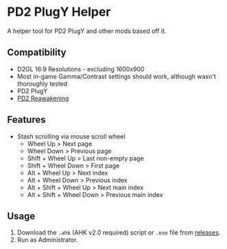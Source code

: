 # PD2 PlugY Helper
A helper tool for PD2 PlugY and other mods based off it.

## Compatibility
- D2GL 16:9 Resolutions - excluding 1600x900
- Most in-game Gamma/Contrast settings should work, although wasn't thoroughly tested
- PD2 PlugY
- [PD2 Reawakening](https://github.com/synpoox/pd2-reawakening)

## Features
- Stash scrolling via mouse scroll wheel
  - Wheel Up > Next page
  - Wheel Down > Previous page
  - Shift + Wheel Up > Last non-empty page
  - Shift + Wheel Down > First page
  - Alt + Wheel Up > Next index
  - Alt + Wheel Down > Previous index
  - Alt + Shift + Wheel Up > Next main index
  - Alt + Shift + Wheel Down > Previous main index


## Usage
1. Download the `.ahk` (AHK v2.0 required) script or `.exe` file from [releases](https://github.com/synpoox/PD2-PlugY-Helper/releases).
2. Run as Administrator.